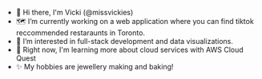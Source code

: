 - 👋 Hi there, I'm Vicki (@missvickies)
- 🗺 I’m currently working on a web application where you can find tiktok reccommended restaraunts in Toronto.
- 👀 I’m interested in full-stack development and data visualizations. 
- 🌱 Right now, I'm learning more about cloud services with AWS Cloud Quest
- ✨ My hobbies are jewellery making and baking!
